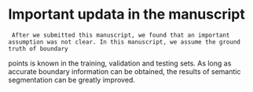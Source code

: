 # Important updata in the manuscript #
     After we submitted this manuscript, we found that an important assumption was not clear. In this manuscript, we assume the ground truth of boundary 
points is known in the training, validation and testing sets. As long as accurate boundary information can be obtained, the results of semantic segmentation 
can be greatly improved.

